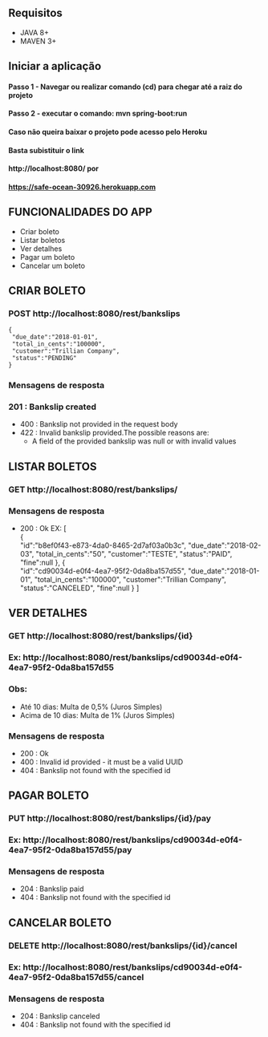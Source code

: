 ## Requisitos
* JAVA 8+
* MAVEN 3+

## Iniciar a aplicação
#### Passo 1 - Navegar ou realizar comando (cd) para chegar até a raiz do projeto
#### Passo 2 - executar o comando: mvn spring-boot:run
#### Caso não queira baixar o projeto pode acesso pelo Heroku
#### Basta subistituir o link 
#### http://localhost:8080/ por 
#### https://safe-ocean-30926.herokuapp.com


## FUNCIONALIDADES DO APP
* Criar boleto
* Listar boletos
* Ver detalhes
* Pagar um boleto
* Cancelar um boleto

## CRIAR BOLETO
### POST http://localhost:8080/rest/bankslips

```
{
 "due_date":"2018-01-01",
 "total_in_cents":"100000",
 "customer":"Trillian Company",
 "status":"PENDING"
}
```

### Mensagens de resposta
### 201 : Bankslip created
* 400 : Bankslip not provided in the request body
* 422 : Invalid bankslip provided.The possible reasons are:
  * A field of the provided bankslip was null or with invalid values


## LISTAR BOLETOS
### GET http://localhost:8080/rest/bankslips/

### Mensagens de resposta
* 200 : Ok 
EX: [  
   {  
      "id":"b8ef0f43-e873-4da0-8465-2d7af03a0b3c",
      "due_date":"2018-02-03",
      "total_in_cents":"50",
      "customer":"TESTE",
      "status":"PAID",
      "fine":null
   },
   {  
      "id":"cd90034d-e0f4-4ea7-95f2-0da8ba157d55",
      "due_date":"2018-01-01",
      "total_in_cents":"100000",
      "customer":"Trillian Company",
      "status":"CANCELED",
      "fine":null
   }
]


## VER DETALHES
### GET http://localhost:8080/rest/bankslips/{id}
### Ex: http://localhost:8080/rest/bankslips/cd90034d-e0f4-4ea7-95f2-0da8ba157d55
### Obs: 
* Até 10 dias: Multa de 0,5% (Juros Simples)
* Acima de 10 dias: Multa de 1% (Juros Simples)

### Mensagens de resposta
* 200 : Ok
* 400 : Invalid id provided - it must be a valid UUID
* 404 : Bankslip not found with the specified id


## PAGAR BOLETO
### PUT http://localhost:8080/rest/bankslips/{id}/pay
### Ex: http://localhost:8080/rest/bankslips/cd90034d-e0f4-4ea7-95f2-0da8ba157d55/pay

### Mensagens de resposta
* 204 : Bankslip paid
* 404 : Bankslip not found with the specified id


## CANCELAR BOLETO
### DELETE http://localhost:8080/rest/bankslips/{id}/cancel
### Ex: http://localhost:8080/rest/bankslips/cd90034d-e0f4-4ea7-95f2-0da8ba157d55/cancel

### Mensagens de resposta
* 204 : Bankslip canceled
* 404 : Bankslip not found with the specified id
